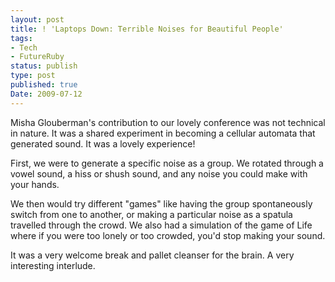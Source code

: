 ```yaml
---
layout: post
title: ! 'Laptops Down: Terrible Noises for Beautiful People'
tags:
- Tech
- FutureRuby
status: publish
type: post
published: true
Date: 2009-07-12
---
```

Misha Glouberman's contribution to our lovely conference was not technical in nature.  It was a shared experiment in becoming a cellular automata that generated sound.  It was a lovely experience!

First, we were to generate a specific noise as a group.  We rotated through a vowel sound, a hiss or shush sound, and any noise you could make with your hands.

We then would try different "games" like having the group spontaneously switch from one to another, or making a particular noise as a spatula travelled through the crowd.  We also had a simulation of the game of Life where if you were too lonely or too crowded, you'd stop making your sound.

It was a very welcome break and pallet cleanser for the brain.  A very interesting interlude.
